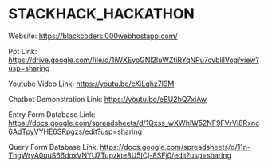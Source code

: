 # STACKHACK_HACKATHON
Website: https://blackcoders.000webhostapp.com/ 

Ppt Link: https://drive.google.com/file/d/1iWXEyoGNl2IuWZtiRYqNPu7cvblilVog/view?usp=sharing

Youtube Video Link: https://youtu.be/cXiLqhz7I3M

Chatbot Demonstration Link: https://youtu.be/eBU2hQ7xiAw

Entry Form Database Link: https://docs.google.com/spreadsheets/d/1Qxss_wXWhIW52NF9FVrVi8Rxnc6AdTpyVYHE6SRpgzs/edit?usp=sharing

Query Form Database Link: https://docs.google.com/spreadsheets/d/11n-ThgWryA0uuS66doxVNYU7Tupzkte8U5ICj-8SFj0/edit?usp=sharing
